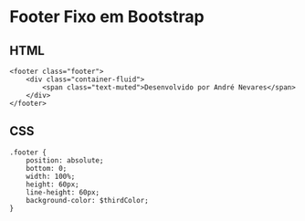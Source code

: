 # Footer Fixo em Bootstrap

## HTML
```
<footer class="footer">
    <div class="container-fluid">
        <span class="text-muted">Desenvolvido por André Nevares</span>
    </div>
</footer>
```    

## CSS
```
.footer {
    position: absolute;
    bottom: 0;
    width: 100%;
    height: 60px;
    line-height: 60px;
    background-color: $thirdColor;
}
```

